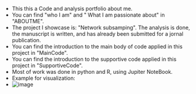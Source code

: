 - This this a Code and analysis portfolio about me.
- You can find "who I am" and " What I am passionate about" in "ABOUTME".
- The project I showcase is: "Network subsamping". The analysis is done, the manuscript is written, and has already been submitted for a jornal publication.
- You can find the introduction to the main body of code applied in this project in "MainCode".
- You can find the introduction to the supportive code applied in this project in "SupportiveCode".
- Most of work was done in python and R, using Jupiter NoteBook.
- Example for visualization:
- ![image](https://github.com/user-attachments/assets/bdde80c6-add8-4248-b3c4-39c6f593be06)





